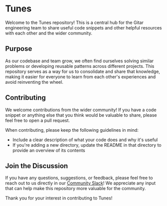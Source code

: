 # Tunes

Welcome to the Tunes repository! This is a central hub for the Gitar engineering team to share useful code snippets and other helpful resources with each other and the wider community.

## Purpose

As our codebase and team grow, we often find ourselves solving similar problems or developing reusable patterns across different projects. This repository serves as a way for us to consolidate and share that knowledge, making it easier for everyone to learn from each other's experiences and avoid reinventing the wheel.

## Contributing

We welcome contributions from the wider community! If you have a code snippet or anything else that you think would be valuable to share, please feel free to open a pull request.

When contributing, please keep the following guidelines in mind:

* Include a clear description of what your code does and why it's useful
* If you're adding a new directory, update the README in that directory to provide an overview of its contents

## Join the Discussion

If you have any questions, suggestions, or feedback, please feel free to reach out to us directly in our [Community Slack](https://join.slack.com/t/gitarcommunity/shared_invite/zt-2ghh6dprb-uGNBw3nSljjQpjiqBV_c8A)! We appreciate any input that can help make this repository more valuable for the community.

Thank you for your interest in contributing to Tunes!
